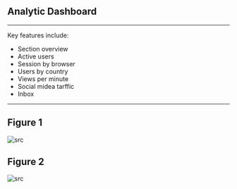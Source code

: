 ## Analytic Dashboard
---
Key features  include:

- Section overview
- Active users
- Session by browser
- Users by country
- Views per minute
- Social midea tarffic 
- Inbox

---

## Figure 1
 
 ![src](/assets/dashkit/analytic-dashboard-1.jpeg)

## Figure 2
 
 ![src](/assets/dashkit/analytic-dashboard-2.jpeg)